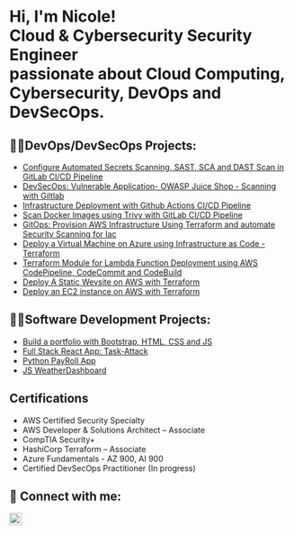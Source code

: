 <h1>Hi, I'm Nicole! <br/>Cloud & Cybersecurity Security Engineer </br>passionate about Cloud Computing, Cybersecurity, DevOps and DevSecOps.</h1>

 
<!-- <h2>👨‍💻Cloud Security Projects:</h2>

- <b>AWS</b>
  - [Configure SSO Integration for Users within an AWS Organization]() 
- <b>Azure</b>
  - []()

  
<h2>👨‍💻Cybersecurity:</h2>

- [CIS Benchmarks Hardening on Windows Computer](https://github.com/Nicole732/cisbenchmarksca-windows)

-->
<h2>👨‍💻DevOps/DevSecOps Projects:</h2>

-  [Configure Automated Secrets Scanning, SAST, SCA and DAST Scan in GitLab CI/CD Pipeline](https://github.com/Nicole732/devsecops-sast-dast-gitlab-cicd)
-  [DevSecOps: Vulnerable Application- OWASP Juice Shop - Scanning with Giltlab](https://github.com/Nicole732/devsecops-sast-cicd-gitlab)
-  [Infrastructure Deployment with Github Actions CI/CD Pipeline](https://github.com/Nicole732/iac-devsecops-githubactions/tree/main)
-  [Scan Docker Images using Trivy with GitLab CI/CD Pipeline](https://github.com/Nicole732/docker-image-scan-gitlabcicd)
-  [GitOps: Provision AWS Infrastructure Using Terraform and automate Security Scanning for Iac](https://github.com/Nicole732/iac-gitops-aws-terraform-gitlab)
-  [Deploy a Virtual Machine on Azure using Infrastructure as Code - Terraform](https://github.com/Nicole732/azure-vm-terraform)
-  [Terraform Module for Lambda Function Deployment using AWS CodePipeline, CodeCommit and CodeBuild](https://github.com/Nicole732/devops-aws-cicd-pipeline-terraform)
-  [Deploy A Static Wevsite on AWS with  Terraform](https://github.com/Nicole732/aws-terraform-website)
-  [Deploy an EC2 instance on AWS with Terraform](https://github.com/Nicole732/aws-ec2-terraform)
   

<h2>👨‍💻Software Development Projects:</h2>

- [Build a portfolio with  Bootstrap, HTML, CSS and JS](https://github.com/Nicole732/portfolio2023)
- [Full Stack React App: Task-Attack](https://github.com/Nicole732/Task-Attack)
- [Python PayRoll App](https://github.com/Nicole732/pythonpayroll)
- [JS WeatherDashboard](https://github.com/Nicole732/WeatherDashboard)

<h2>Certifications</h2>

- AWS Certified Security Specialty 
- AWS Developer & Solutions Architect – Associate 
- CompTIA Security+
- HashiCorp Terraform – Associate 
- Azure Fundamentals - AZ 900, AI 900 
- Certified DevSecOps Practitioner (In progress)  
  
<h2> 🤳 Connect with me:</h2>

[<img align="left" alt="NicoleK | LinkedIn" width="22px" src="https://cdn.jsdelivr.net/npm/simple-icons@v3/icons/linkedin.svg" />](https://www.linkedin.com/)
